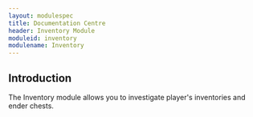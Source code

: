 ```yaml
---
layout: modulespec
title: Documentation Centre
header: Inventory Module
moduleid: inventory
modulename: Inventory
---
```


## Introduction

The Inventory module allows you to investigate player's inventories and ender chests.